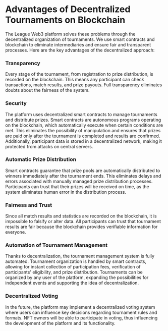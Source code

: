 # Advantages of Decentralized Tournaments on Blockchain

The League Web3 platform solves these problems through the decentralized organization of tournaments. We use smart contracts and blockchain to eliminate intermediaries and ensure fair and transparent processes. Here are the key advantages of the decentralized approach:

### Transparency

Every stage of the tournament, from registration to prize distribution, is recorded on the blockchain. This means any participant can check transactions, match results, and prize payouts. Full transparency eliminates doubts about the fairness of the system.

### Security

The platform uses decentralized smart contracts to manage tournaments and distribute prizes. Smart contracts are autonomous programs operating on the blockchain, which automatically execute when certain conditions are met. This eliminates the possibility of manipulation and ensures that prizes are paid only after the tournament is completed and results are confirmed. Additionally, participant data is stored in a decentralized network, making it protected from attacks on central servers.

### Automatic Prize Distribution

Smart contracts guarantee that prize pools are automatically distributed to winners immediately after the tournament ends. This eliminates delays and errors associated with manually managed prize distribution processes. Participants can trust that their prizes will be received on time, as the system eliminates human error in the distribution process.

### Fairness and Trust

Since all match results and statistics are recorded on the blockchain, it is impossible to falsify or alter data. All participants can trust that tournament results are fair because the blockchain provides verifiable information for everyone.

### Automation of Tournament Management

Thanks to decentralization, the tournament management system is fully automated. Tournament organization is handled by smart contracts, allowing for instant collection of participation fees, verification of participants' eligibility, and prize distribution. Tournaments can be organized by any user of the platform, expanding the possibilities for independent events and supporting the idea of decentralization.

### Decentralized Voting

In the future, the platform may implement a decentralized voting system where users can influence key decisions regarding tournament rules and formats. NFT owners will be able to participate in voting, thus influencing the development of the platform and its functionality.

